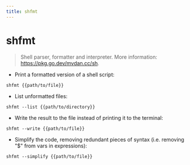 ```yaml
---
title: shfmt
---
```

# shfmt

> Shell parser, formatter and interpreter.
> More information: <https://pkg.go.dev/mvdan.cc/sh>.

- Print a formatted version of a shell script:

`shfmt {{path/to/file}}`

- List unformatted files:

`shfmt --list {{path/to/directory}}`

- Write the result to the file instead of printing it to the terminal:

`shfmt --write {{path/to/file}}`

- Simplify the code, removing redundant pieces of syntax (i.e. removing "$" from vars in expressions):

`shfmt --simplify {{path/to/file}}`
